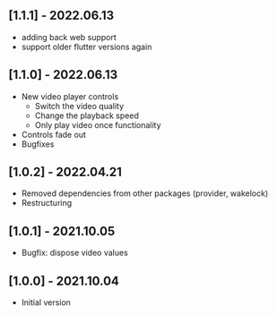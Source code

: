 ## [1.1.1] - 2022.06.13

- adding back web support
- support older flutter versions again

## [1.1.0] - 2022.06.13

- New video player controls
  - Switch the video quality
  - Change the playback speed
  - Only play video once functionality
- Controls fade out
- Bugfixes

## [1.0.2] - 2022.04.21

- Removed dependencies from other packages (provider, wakelock)
- Restructuring

## [1.0.1] - 2021.10.05

- Bugfix: dispose video values

## [1.0.0] - 2021.10.04

- Initial version
